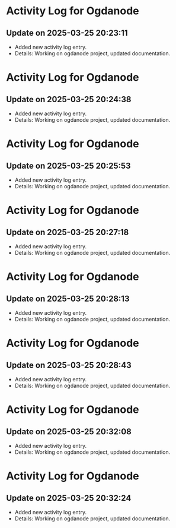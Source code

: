 # Activity Log for Ogdanode

## Update on 2025-03-25 20:23:11
- Added new activity log entry.
- Details: Working on ogdanode project, updated documentation.

# Activity Log for Ogdanode

## Update on 2025-03-25 20:24:38
- Added new activity log entry.
- Details: Working on ogdanode project, updated documentation.

# Activity Log for Ogdanode

## Update on 2025-03-25 20:25:53
- Added new activity log entry.
- Details: Working on ogdanode project, updated documentation.

# Activity Log for Ogdanode

## Update on 2025-03-25 20:27:18
- Added new activity log entry.
- Details: Working on ogdanode project, updated documentation.

# Activity Log for Ogdanode

## Update on 2025-03-25 20:28:13
- Added new activity log entry.
- Details: Working on ogdanode project, updated documentation.

# Activity Log for Ogdanode

## Update on 2025-03-25 20:28:43
- Added new activity log entry.
- Details: Working on ogdanode project, updated documentation.

# Activity Log for Ogdanode

## Update on 2025-03-25 20:32:08
- Added new activity log entry.
- Details: Working on ogdanode project, updated documentation.

# Activity Log for Ogdanode

## Update on 2025-03-25 20:32:24
- Added new activity log entry.
- Details: Working on ogdanode project, updated documentation.

